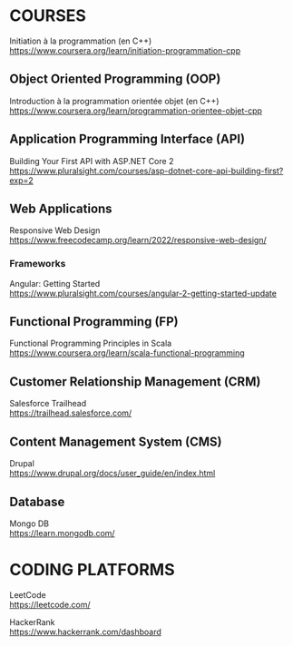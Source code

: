 # COURSES

Initiation à la programmation (en C++) <br>
https://www.coursera.org/learn/initiation-programmation-cpp

## Object Oriented Programming (OOP) <br>

Introduction à la programmation orientée objet (en C++) <br>
https://www.coursera.org/learn/programmation-orientee-objet-cpp

## Application Programming Interface (API)

Building Your First API with ASP.NET Core 2 <br>
https://www.pluralsight.com/courses/asp-dotnet-core-api-building-first?exp=2

##  Web Applications

Responsive Web Design <br>
https://www.freecodecamp.org/learn/2022/responsive-web-design/

### Frameworks

Angular: Getting Started <br>
https://www.pluralsight.com/courses/angular-2-getting-started-update

## Functional Programming (FP)

Functional Programming Principles in Scala <br>
https://www.coursera.org/learn/scala-functional-programming

## Customer Relationship Management (CRM)

Salesforce Trailhead <br>
https://trailhead.salesforce.com/

##  Content Management System (CMS)

Drupal <br>
https://www.drupal.org/docs/user_guide/en/index.html

## Database

Mongo DB <br>
https://learn.mongodb.com/

# CODING PLATFORMS

LeetCode <br>
https://leetcode.com/

HackerRank <br>
https://www.hackerrank.com/dashboard

